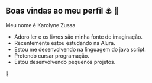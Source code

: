 ## Boas vindas ao meu perfil   ⚓ 🌸

Meu nome é Karolyne Zussa

- Adoro ler e os livros são minha fonte de imaginação.
- Recentemente estou estudando na Alura.
- Estou me desenvolvendo na linguagem do java script.
- Pretendo cursar programação.
- Estou desenvolvendo pequenos projetos.

💙
